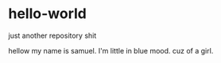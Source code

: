 # hello-world
just another repository shit


hellow my name is samuel.
I'm little in blue mood.
cuz of a girl.
